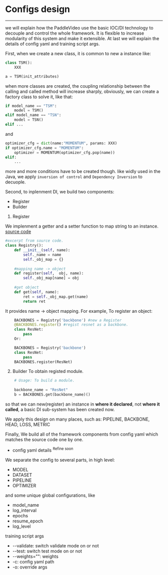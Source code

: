 # Configs design

---
we will explain how the PaddleVideo use the basic IOC/DI technology to decouple and control the whole framework. It is flexible to increase modularity of this system and make it extensible. At last we will explain the details of config yaml and training script args.


First, when we create a new class, it is common to new a instance like:

```python
class TSM():
    XXX

a = TSM(init_attributes)
```

when more classes are created, the coupling relationship between the calling and called method will increase sharply, obviously, we can create a factory class to solve it, like that:

```python
if model_name == "TSM":
    model = TSM()
elif model_name == "TSN":
    model = TSN()
elif ...
```
and 

```python
optimizer_cfg = dict(name:"MOMENTUM", params: XXX)
if optimizer_cfg.name = "MOMENTUM":
    optimizer = MOMENTUM(optimizer_cfg.pop(name))
elif:
    ...
```

more and more conditions have to be created though. like widly used in the Java, we apply ```inversion of control``` and ```Dependency Inversion``` to decuople.

Second, to inplenment DI, we build two components:

- Register
- Builder

1. Register

We implenment a getter and a setter function to map string to an instance.
[source code](../../paddlevideo/utils/registry.py)

```python
#excerpt from source code.
class Registry():
    def __init__(self, name):
        self._name = name
        self._obj_map = {}
        
    #mapping name -> object
    def register(self,  obj, name):
        self._obj_map[name] = obj
        
    #get object
    def get(self, name):
        ret = self._obj_map.get(name)
        return ret
```

It provides name -> object mapping. For example, To register an object:
```python
    BACKBONES = Registry('backbone') #new a Register
    @BACKBONES.register() #regist resnet as a backbone.
    class ResNet:
        pass
    Or:

    BACKBONES = Registry('backbone')
    class ResNet:
        pass
    BACKBONES.register(ResNet)
```

2. Builder
To obtain registed module.
```python
    # Usage: To build a module.
    
    backbone_name = "ResNet"
    b = BACKBONES.get(backbone_name)()
```

so that we can new(register) an instance in **where it declared**, not **where it called**, a basic DI sub-system has been created now.

We apply this design on many places, such as: PIPELINE, BACKBONE, HEAD, LOSS, METRIC

Finally, We build all of the framework components from config yaml which matches the source code one by one.

- config yaml details <sup>Refine soon</sup>

We separate the config to several parts, in high level:

- MODEL
- DATASET
- PIPELINE
- OPTIMIZER

and some unique global configurations, like
- model_name
- log_interval
- epochs
- resume_epoch
- log_level


training script args

-  --validate: switch validate mode on or not
-  --test: switch test mode on or not
-  --weights="": weights
-  -c: config yaml path
-  -o: override args





